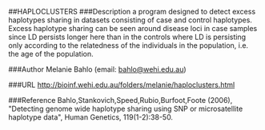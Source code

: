 ##HAPLOCLUSTERS
###Description
a program designed to detect excess haplotypes sharing in datasets consisting of case and control haplotypes. Excess haplotype sharing can be seen around disease loci in case samples since LD persists longer here than in the controls where LD is persisting only according to the relatedness of the individuals in the population, i.e. the age of the population.

###Author
Melanie Bahlo (email: bahlo@wehi.edu.au)

###URL
http://bioinf.wehi.edu.au/folders/melanie/haploclusters.html

###Reference
Bahlo,Stankovich,Speed,Rubio,Burfoot,Foote (2006), "Detecting genome wide haplotype sharing using SNP or microsatellite haplotype data", Human Genetics, 119(1-2):38-50.


